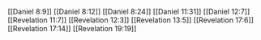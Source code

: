 [[Daniel 8:9]]
[[Daniel 8:12]]
[[Daniel 8:24]]
[[Daniel 11:31]]
[[Daniel 12:7]]
[[Revelation 11:7]]
[[Revelation 12:3]]
[[Revelation 13:5]]
[[Revelation 17:6]]
[[Revelation 17:14]]
[[Revelation 19:19]]
